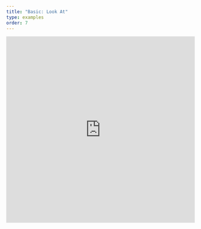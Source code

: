```yaml
---
title: "Basic: Look At"
type: examples
order: 7
---
```


<iframe width="100%" height="500" src="https://mozvr.github.io/aframe/examples/lookat/" allowfullscreen="yes" frameborder="0"></iframe>
